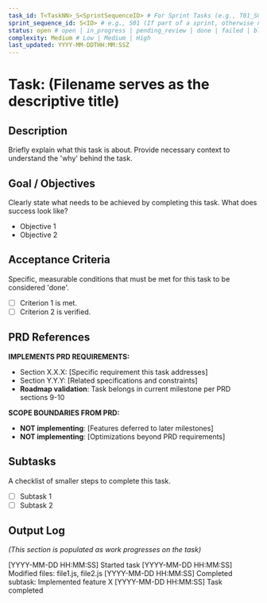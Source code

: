 ```yaml
---
task_id: T<TaskNN>_S<SprintSequenceID> # For Sprint Tasks (e.g., T01_S01) OR T<NNN> for General Tasks (e.g., T501)
sprint_sequence_id: S<ID> # e.g., S01 (If part of a sprint, otherwise null or absent)
status: open # open | in_progress | pending_review | done | failed | blocked
complexity: Medium # Low | Medium | High
last_updated: YYYY-MM-DDTHH:MM:SSZ
---
```


# Task: (Filename serves as the descriptive title)

## Description

Briefly explain what this task is about. Provide necessary context to understand the 'why' behind the task.

## Goal / Objectives

Clearly state what needs to be achieved by completing this task. What does success look like?

- Objective 1
- Objective 2

## Acceptance Criteria

Specific, measurable conditions that must be met for this task to be considered 'done'.

- [ ] Criterion 1 is met.
- [ ] Criterion 2 is verified.

## PRD References

**IMPLEMENTS PRD REQUIREMENTS:**

- Section X.X.X: [Specific requirement this task addresses]
- Section Y.Y.Y: [Related specifications and constraints]
- **Roadmap validation**: Task belongs in current milestone per PRD sections 9-10

**SCOPE BOUNDARIES FROM PRD:**

- **NOT implementing**: [Features deferred to later milestones]
- **NOT implementing**: [Optimizations beyond PRD requirements]

## Subtasks

A checklist of smaller steps to complete this task.

- [ ] Subtask 1
- [ ] Subtask 2

## Output Log

_(This section is populated as work progresses on the task)_

[YYYY-MM-DD HH:MM:SS] Started task
[YYYY-MM-DD HH:MM:SS] Modified files: file1.js, file2.js
[YYYY-MM-DD HH:MM:SS] Completed subtask: Implemented feature X
[YYYY-MM-DD HH:MM:SS] Task completed
